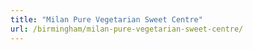 ```yaml
---
title: "Milan Pure Vegetarian Sweet Centre"
url: /birmingham/milan-pure-vegetarian-sweet-centre/
---
```


